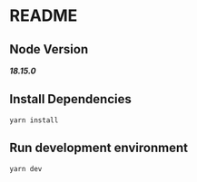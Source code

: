 # README

## Node Version

**_18.15.0_**

## Install Dependencies

```shell
yarn install
```

## Run development environment

```shell
yarn dev
```
